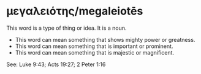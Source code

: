# μεγαλειότης/megaleiotēs 
This word is a type of thing or idea. It is a noun. 

* This word can mean something that shows mighty power or greatness.
* This word can mean something that is important or prominent.
* This word can mean something that is majestic or magnificent. 

See: Luke 9:43; Acts 19:27; 2 Peter 1:16
